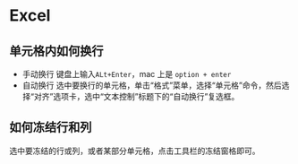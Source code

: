 # Excel

## 单元格内如何换行

- 手动换行
键盘上输入`ALt+Enter`，mac 上是 `option + enter`
- 自动换行
选中要换行的单元格，单击“格式”菜单，选择“单元格”命令，然后选择“对齐”选项卡，选中“文本控制”标题下的“自动换行”复选框。

## 如何冻结行和列

选中要冻结的行或列，或者某部分单元格，点击工具栏的冻结窗格即可。
